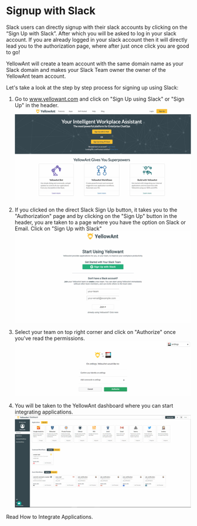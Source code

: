 # Signup with Slack

Slack users can directly signup with their slack accounts by clicking on the “Sign Up with Slack”. After which you will be asked to log in your slack account. If you are already logged in your slack account then it will directly lead you to the authorization page, where after just once click you are good to go!

YellowAnt will create a team account with the same domain name as your Slack domain and makes your Slack Team owner the owner of the YellowAnt team account.

Let's take a look at the step by step process for signing up using Slack:

1. Go to www.yellowant.com and click on "Sign Up using Slack" or "Sign Up" in the header.  
   ![](/assets/LandingPage.jpg)

2. If you clicked on the direct Slack Sign Up button, it takes you to the "Authorization" page and by clicking on the "Sign Up" button in the header, you are taken to a page where you have the option on Slack or Email. Click on "Sign Up with Slack"![](/assets/SlacksignUp2.jpg)

3. Select your team on top right corner and click on "Authorize" once you've read the permissions.![](/assets/SlackAuth.jpg)
4. You will be taken to the YellowAnt dashboard where you can start integrating applications.![](/assets/Overview.jpg)

Read How to Integrate Applications.

